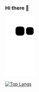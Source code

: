 ### Hi there 👋

![snake gif](https://github.com/SingularisArt/SingularisArt/blob/output/github-contribution-grid-snake.svg)

[![Top Langs](https://github-readme-stats.vercel.app/api/top-langs/?username=oli42&langs_count=8)](https://github.com/oli42/github-readme-stats)
